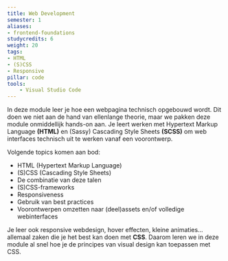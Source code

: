 ```yaml
---
title: Web Development
semester: 1
aliases:
- frontend-foundations
studycredits: 6
weight: 20
tags:
- HTML
- (S)CSS
- Responsive
pillar: code
tools:
    - Visual Studio Code
---
```

In deze module leer je hoe een webpagina technisch opgebouwd wordt. Dit doen we niet aan de hand van ellenlange theorie, maar we pakken deze module onmiddellijk hands-on aan.
Je leert werken met Hypertext Markup Language **(HTML)** en (Sassy) Cascading Style Sheets **(SCSS)** om web interfaces technisch uit te werken vanaf een voorontwerp.

Volgende topics komen aan bod:
- HTML (Hypertext Markup Language)
- (S)CSS (Cascading Style Sheets)
- De combinatie van deze talen
- (S)CSS-frameworks
- Responsiveness
- Gebruik van best practices
- Voorontwerpen omzetten naar (deel)assets en/of volledige webinterfaces


Je leer ook responsive webdesign, hover effecten, kleine animaties&hellip; allemaal zaken die je het best kan doen met **CSS**. Daarom leren we in deze module al snel hoe je de principes van visual design kan toepassen met CSS.
